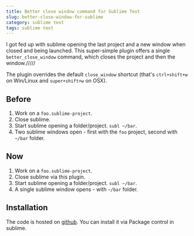 ```yaml
---
title: Better close window command for Sublime Text
slug: better-close-window-for-sublime
category: sublime text
tags: sublime text
---
```


I got fed up with sublime opening the last project and a new window when closed and being launched. This super-simple plugin offers a single `better_close_window` command, which closes the project and then the window./////

The plugin overrides the default `close_window` shortcut (that's `ctrl+shift+w` on Win/Linux and `super+shift+w` on OSX).

## Before

1. Work on a `foo.sublime-project`.
2. Close sublime.
3. Start sublime opening a folder/project. `subl ~/bar`.
4. Two sublime windows open - first with the `foo` project, second with `~/bar` folder.

## Now

1. Work on a `foo.sublime-project`.
2. Close sublime via this plugin.
3. Start sublime opening a folder/project. `subl ~/bar`.
4. A single sublime window opens - with `~/bar` folder.

## Installation

The code is hosted on [github](https://github.com/mreq/sublime-better-close-window). You can install it via Package control in sublime.
